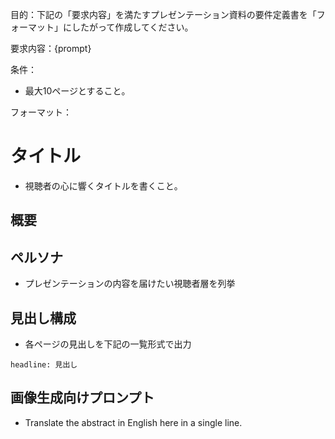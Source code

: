 目的：下記の「要求内容」を満たすプレゼンテーション資料の要件定義書を「フォーマット」にしたがって作成してください。

要求内容：{prompt}

条件：
- 最大10ページとすること。

フォーマット：

# タイトル
- 視聴者の心に響くタイトルを書くこと。

## 概要

## ペルソナ
- プレゼンテーションの内容を届けたい視聴者層を列挙

## 見出し構成
- 各ページの見出しを下記の一覧形式で出力
```list
headline: 見出し
```

## 画像生成向けプロンプト
- Translate the abstract in English here in a single line.
